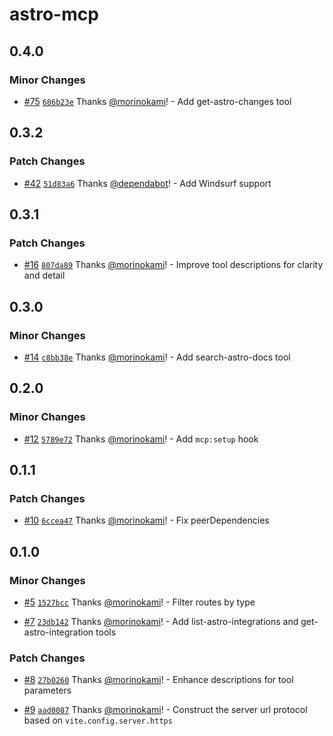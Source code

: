 # astro-mcp

## 0.4.0

### Minor Changes

- [#75](https://github.com/morinokami/astro-mcp/pull/75) [`686b23e`](https://github.com/morinokami/astro-mcp/commit/686b23e5db4869deebbc6f91007dee97dad89407) Thanks [@morinokami](https://github.com/morinokami)! - Add get-astro-changes tool

## 0.3.2

### Patch Changes

- [#42](https://github.com/morinokami/astro-mcp/pull/42) [`51d83a6`](https://github.com/morinokami/astro-mcp/commit/51d83a6d2ff89e3e3913564bcea2c54e8d83ebc3) Thanks [@dependabot](https://github.com/apps/dependabot)! - Add Windsurf support

## 0.3.1

### Patch Changes

- [#16](https://github.com/morinokami/astro-mcp/pull/16) [`807da89`](https://github.com/morinokami/astro-mcp/commit/807da89cec04d3d5e1a955d2eb9ba6026d617857) Thanks [@morinokami](https://github.com/morinokami)! - Improve tool descriptions for clarity and detail

## 0.3.0

### Minor Changes

- [#14](https://github.com/morinokami/astro-mcp/pull/14) [`c8bb38e`](https://github.com/morinokami/astro-mcp/commit/c8bb38e8f01ab4d11eb4d16a94bf6a7f9e56403e) Thanks [@morinokami](https://github.com/morinokami)! - Add search-astro-docs tool

## 0.2.0

### Minor Changes

- [#12](https://github.com/morinokami/astro-mcp/pull/12) [`5789e72`](https://github.com/morinokami/astro-mcp/commit/5789e729eec5ded697eca59d7a8e10b05f6c572d) Thanks [@morinokami](https://github.com/morinokami)! - Add `mcp:setup` hook

## 0.1.1

### Patch Changes

- [#10](https://github.com/morinokami/astro-mcp/pull/10) [`6ccea47`](https://github.com/morinokami/astro-mcp/commit/6ccea4749e0f5175bfd4ddf5f4fd7312ff45ac99) Thanks [@morinokami](https://github.com/morinokami)! - Fix peerDependencies

## 0.1.0

### Minor Changes

- [#5](https://github.com/morinokami/astro-mcp/pull/5) [`1527bcc`](https://github.com/morinokami/astro-mcp/commit/1527bcce09bf43f94c2a75fb1d8302ebb7e93ac6) Thanks [@morinokami](https://github.com/morinokami)! - Filter routes by type

- [#7](https://github.com/morinokami/astro-mcp/pull/7) [`23db142`](https://github.com/morinokami/astro-mcp/commit/23db142df12182dca842c6ab9272e56a538c9def) Thanks [@morinokami](https://github.com/morinokami)! - Add list-astro-integrations and get-astro-integration tools

### Patch Changes

- [#8](https://github.com/morinokami/astro-mcp/pull/8) [`27b0260`](https://github.com/morinokami/astro-mcp/commit/27b02602bf598a760789d60b2abd7b077503d85b) Thanks [@morinokami](https://github.com/morinokami)! - Enhance descriptions for tool parameters

- [#9](https://github.com/morinokami/astro-mcp/pull/9) [`aad0087`](https://github.com/morinokami/astro-mcp/commit/aad00878ecec3da63b0221ab7b07d7d319b4a68f) Thanks [@morinokami](https://github.com/morinokami)! - Construct the server url protocol based on `vite.config.server.https`
